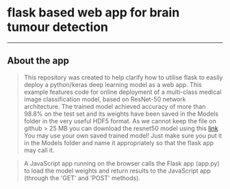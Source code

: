 # flask based web app for brain tumour detection
------------------
## About the app
> This repository was created to help clarify how to utilise flask to easily deploy a python/keras deep learning model as a web app. This example features code for online deployment of a multi-class medical image classification model, based on ResNet-50 network architecture.  The trained model achieved accuracy of more than 98.8% on the test set and its weights have been saved in the Models folder  in the very useful HDF5 format. As we cannot keep the file on github > 25 MB you can download the resnet50 model using this [link](https://drive.google.com/file/d/1l2rfpPdruJHSl8w6DpQj-eJ8Za6cr2ju/view?usp=sharing) You may use your own saved trained model! Just make sure you put it in the Models folder and name it appropriately so that the flask app may call it.

> A JavaScript app running on the browser calls the Flask app (app.py) to load the model weights and return results to the JavaScript  app (through the 'GET' and 'POST' methods).
